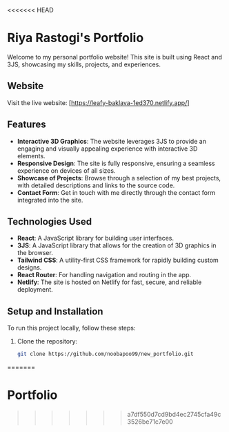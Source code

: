<<<<<<< HEAD
# Riya Rastogi's Portfolio

Welcome to my personal portfolio website! This site is built using React and 3JS, showcasing my skills, projects, and experiences.

## Website

Visit the live website: [https://leafy-baklava-1ed370.netlify.app/]
## Features

- **Interactive 3D Graphics**: The website leverages 3JS to provide an engaging and visually appealing experience with interactive 3D elements.
- **Responsive Design**: The site is fully responsive, ensuring a seamless experience on devices of all sizes.
- **Showcase of Projects**: Browse through a selection of my best projects, with detailed descriptions and links to the source code.
- **Contact Form**: Get in touch with me directly through the contact form integrated into the site.

## Technologies Used

- **React**: A JavaScript library for building user interfaces.
- **3JS**: A JavaScript library that allows for the creation of 3D graphics in the browser.
- **Tailwind CSS**: A utility-first CSS framework for rapidly building custom designs.
- **React Router**: For handling navigation and routing in the app.
- **Netlify**: The site is hosted on Netlify for fast, secure, and reliable deployment.

## Setup and Installation

To run this project locally, follow these steps:

1. Clone the repository:
   ```bash
   git clone https://github.com/noobapoo99/new_portfolio.git
   ```
=======
# Portfolio
>>>>>>> a7df550d7cd9bd4ec2745cfa49c3526be71c7e00
